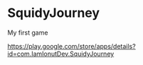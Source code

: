 # SquidyJourney
My first game

https://play.google.com/store/apps/details?id=com.IamIonutDev.SquidyJourney
